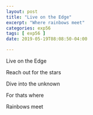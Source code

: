 ```yaml
---
layout: post
title: "Live on the Edge"
excerpt: "Where rainbows meet"
categories: exp56
tags: [ exp56 ]
date: 2019-05-19T08:08:50-04:00

---
```



Live on the Edge

Reach out for the stars

Dive into the unknown

For thats where

Rainbows meet
